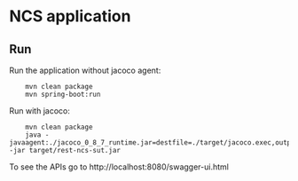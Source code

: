 # NCS application

## Run
Run the application without jacoco agent:

        mvn clean package
        mvn spring-boot:run
        
Run with jacoco:
        
        mvn clean package
        java -javaagent:./jacoco_0_8_7_runtime.jar=destfile=./target/jacoco.exec,output=file -jar target/rest-ncs-sut.jar
        
To see the APIs go to http://localhost:8080/swagger-ui.html

